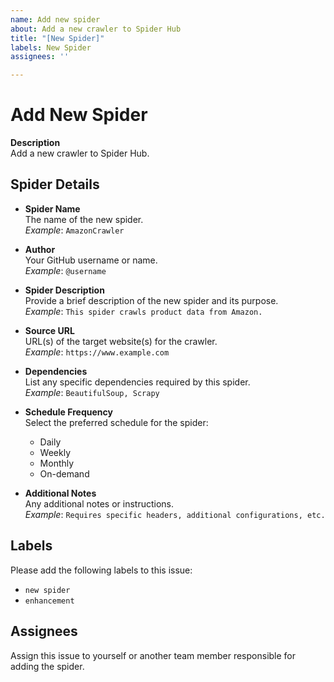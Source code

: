 ```yaml
---
name: Add new spider
about: Add a new crawler to Spider Hub
title: "[New Spider]"
labels: New Spider
assignees: ''

---
```


# Add New Spider

**Description**  
Add a new crawler to Spider Hub.

## Spider Details

- **Spider Name**  
  The name of the new spider.  
  _Example_: `AmazonCrawler`

- **Author**  
  Your GitHub username or name.  
  _Example_: `@username`

- **Spider Description**  
  Provide a brief description of the new spider and its purpose.  
  _Example_: `This spider crawls product data from Amazon.`

- **Source URL**  
  URL(s) of the target website(s) for the crawler.  
  _Example_: `https://www.example.com`

- **Dependencies**  
  List any specific dependencies required by this spider.  
  _Example_: `BeautifulSoup, Scrapy`

- **Schedule Frequency**  
  Select the preferred schedule for the spider:  
  - Daily
  - Weekly
  - Monthly
  - On-demand

- **Additional Notes**  
  Any additional notes or instructions.  
  _Example_: `Requires specific headers, additional configurations, etc.`

## Labels
Please add the following labels to this issue:  
- `new spider`
- `enhancement`

## Assignees
Assign this issue to yourself or another team member responsible for adding the spider.
